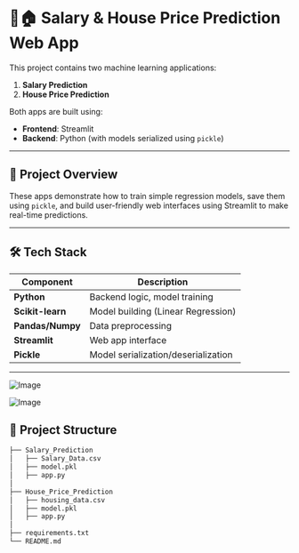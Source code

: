 # 💼🏠 Salary & House Price Prediction Web App

This project contains two machine learning applications:
1. **Salary Prediction**
2. **House Price Prediction**

Both apps are built using:
- **Frontend**: Streamlit
- **Backend**: Python (with models serialized using `pickle`)

---

## 🚀 Project Overview

These apps demonstrate how to train simple regression models, save them using `pickle`, and build user-friendly web interfaces using Streamlit to make real-time predictions.

---

## 🛠 Tech Stack

| Component       | Description                           |
|----------------|---------------------------------------|
| **Python**      | Backend logic, model training         |
| **Scikit-learn**| Model building (Linear Regression)    |
| **Pandas/Numpy**| Data preprocessing                    |
| **Streamlit**   | Web app interface                     |
| **Pickle**      | Model serialization/deserialization   |

---
![Image](https://github.com/user-attachments/assets/c842173e-6207-4285-b2d1-ec2eb43d4c7b)

![Image](https://github.com/user-attachments/assets/bb5d13a0-8eac-40c3-a411-cf45228d6622)

## 📂 Project Structure

```bash
├── Salary_Prediction
│   ├── Salary_Data.csv
│   ├── model.pkl
│   ├── app.py
│
├── House_Price_Prediction
│   ├── housing_data.csv
│   ├── model.pkl
│   ├── app.py
│
├── requirements.txt
└── README.md

